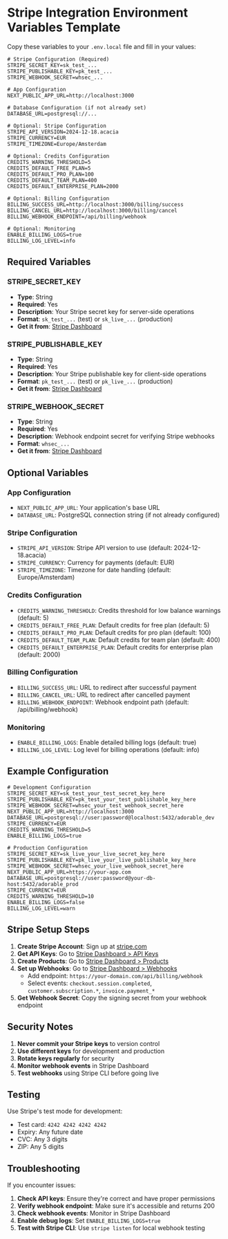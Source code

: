 # Stripe Integration Environment Variables Template

Copy these variables to your `.env.local` file and fill in your values:

```env
# Stripe Configuration (Required)
STRIPE_SECRET_KEY=sk_test_...
STRIPE_PUBLISHABLE_KEY=pk_test_...
STRIPE_WEBHOOK_SECRET=whsec_...

# App Configuration
NEXT_PUBLIC_APP_URL=http://localhost:3000

# Database Configuration (if not already set)
DATABASE_URL=postgresql://...

# Optional: Stripe Configuration
STRIPE_API_VERSION=2024-12-18.acacia
STRIPE_CURRENCY=EUR
STRIPE_TIMEZONE=Europe/Amsterdam

# Optional: Credits Configuration
CREDITS_WARNING_THRESHOLD=5
CREDITS_DEFAULT_FREE_PLAN=5
CREDITS_DEFAULT_PRO_PLAN=100
CREDITS_DEFAULT_TEAM_PLAN=400
CREDITS_DEFAULT_ENTERPRISE_PLAN=2000

# Optional: Billing Configuration
BILLING_SUCCESS_URL=http://localhost:3000/billing/success
BILLING_CANCEL_URL=http://localhost:3000/billing/cancel
BILLING_WEBHOOK_ENDPOINT=/api/billing/webhook

# Optional: Monitoring
ENABLE_BILLING_LOGS=true
BILLING_LOG_LEVEL=info
```

## Required Variables

### STRIPE_SECRET_KEY
- **Type**: String
- **Required**: Yes
- **Description**: Your Stripe secret key for server-side operations
- **Format**: `sk_test_...` (test) or `sk_live_...` (production)
- **Get it from**: [Stripe Dashboard](https://dashboard.stripe.com/apikeys)

### STRIPE_PUBLISHABLE_KEY
- **Type**: String
- **Required**: Yes
- **Description**: Your Stripe publishable key for client-side operations
- **Format**: `pk_test_...` (test) or `pk_live_...` (production)
- **Get it from**: [Stripe Dashboard](https://dashboard.stripe.com/apikeys)

### STRIPE_WEBHOOK_SECRET
- **Type**: String
- **Required**: Yes
- **Description**: Webhook endpoint secret for verifying Stripe webhooks
- **Format**: `whsec_...`
- **Get it from**: [Stripe Dashboard](https://dashboard.stripe.com/webhooks)

## Optional Variables

### App Configuration
- `NEXT_PUBLIC_APP_URL`: Your application's base URL
- `DATABASE_URL`: PostgreSQL connection string (if not already configured)

### Stripe Configuration
- `STRIPE_API_VERSION`: Stripe API version to use (default: 2024-12-18.acacia)
- `STRIPE_CURRENCY`: Currency for payments (default: EUR)
- `STRIPE_TIMEZONE`: Timezone for date handling (default: Europe/Amsterdam)

### Credits Configuration
- `CREDITS_WARNING_THRESHOLD`: Credits threshold for low balance warnings (default: 5)
- `CREDITS_DEFAULT_FREE_PLAN`: Default credits for free plan (default: 5)
- `CREDITS_DEFAULT_PRO_PLAN`: Default credits for pro plan (default: 100)
- `CREDITS_DEFAULT_TEAM_PLAN`: Default credits for team plan (default: 400)
- `CREDITS_DEFAULT_ENTERPRISE_PLAN`: Default credits for enterprise plan (default: 2000)

### Billing Configuration
- `BILLING_SUCCESS_URL`: URL to redirect after successful payment
- `BILLING_CANCEL_URL`: URL to redirect after cancelled payment
- `BILLING_WEBHOOK_ENDPOINT`: Webhook endpoint path (default: /api/billing/webhook)

### Monitoring
- `ENABLE_BILLING_LOGS`: Enable detailed billing logs (default: true)
- `BILLING_LOG_LEVEL`: Log level for billing operations (default: info)

## Example Configuration

```env
# Development Configuration
STRIPE_SECRET_KEY=sk_test_your_test_secret_key_here
STRIPE_PUBLISHABLE_KEY=pk_test_your_test_publishable_key_here
STRIPE_WEBHOOK_SECRET=whsec_your_test_webhook_secret_here
NEXT_PUBLIC_APP_URL=http://localhost:3000
DATABASE_URL=postgresql://user:password@localhost:5432/adorable_dev
STRIPE_CURRENCY=EUR
CREDITS_WARNING_THRESHOLD=5
ENABLE_BILLING_LOGS=true

# Production Configuration
STRIPE_SECRET_KEY=sk_live_your_live_secret_key_here
STRIPE_PUBLISHABLE_KEY=pk_live_your_live_publishable_key_here
STRIPE_WEBHOOK_SECRET=whsec_your_live_webhook_secret_here
NEXT_PUBLIC_APP_URL=https://your-app.com
DATABASE_URL=postgresql://user:password@your-db-host:5432/adorable_prod
STRIPE_CURRENCY=EUR
CREDITS_WARNING_THRESHOLD=10
ENABLE_BILLING_LOGS=false
BILLING_LOG_LEVEL=warn
```

## Stripe Setup Steps

1. **Create Stripe Account**: Sign up at [stripe.com](https://stripe.com)
2. **Get API Keys**: Go to [Stripe Dashboard > API Keys](https://dashboard.stripe.com/apikeys)
3. **Create Products**: Go to [Stripe Dashboard > Products](https://dashboard.stripe.com/products)
4. **Set up Webhooks**: Go to [Stripe Dashboard > Webhooks](https://dashboard.stripe.com/webhooks)
   - Add endpoint: `https://your-domain.com/api/billing/webhook`
   - Select events: `checkout.session.completed`, `customer.subscription.*`, `invoice.payment_*`
5. **Get Webhook Secret**: Copy the signing secret from your webhook endpoint

## Security Notes

1. **Never commit your Stripe keys** to version control
2. **Use different keys** for development and production
3. **Rotate keys regularly** for security
4. **Monitor webhook events** in Stripe Dashboard
5. **Test webhooks** using Stripe CLI before going live

## Testing

Use Stripe's test mode for development:
- Test card: `4242 4242 4242 4242`
- Expiry: Any future date
- CVC: Any 3 digits
- ZIP: Any 5 digits

## Troubleshooting

If you encounter issues:

1. **Check API keys**: Ensure they're correct and have proper permissions
2. **Verify webhook endpoint**: Make sure it's accessible and returns 200
3. **Check webhook events**: Monitor in Stripe Dashboard
4. **Enable debug logs**: Set `ENABLE_BILLING_LOGS=true`
5. **Test with Stripe CLI**: Use `stripe listen` for local webhook testing
